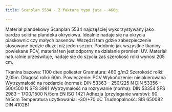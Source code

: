 ```yaml
---
title: Scanplan 5534 - Z fakturą typu juta - 460g

---
```

Materiał plandekowy Scanplan 5534 najczęściej wykorzystywany jako bardzo solidna plandeka okryciowa. Idealnie nadaje się na okrycia piaskownic czy małych basenów. Wszędzi tam gdzie zabezpieczenie stosowane będzie dłuzej niż jeden sezon. 
Podobnie jak wszystkie tkaniny powlekane PCV, materiał ten jest odporny na działanie promieni UV. Materiał naturalnie prześwituje, nadaje się do szycia zaś szerokość rolki wynosi 205 cm. 

Tkanina bazowa:
1100 dtex poliester
Gramatura:
460 g/m2
Szerokość rolki:
2,05m.
Długość rolki:
60m.
Powleczenie:
PCV
Wykończenie:
nielakierowana
Wytrzymałość na rozdarcie (norma):
DIN 53363 – 250/225 N
DIN 53356 – 500/500 N
SFS 3981
Wytrzymałość na rozrywanie (norma):
DIN 53354
SFS 2983 – 1700/1500 N/5cm
EN ISO 1421
Adhezja (przyleganie warstw):
90 N/5cm
Temperatura użytkowania:
-30/+70 oC
Trudnopalność:
SIS 650082
DIN 4102B1